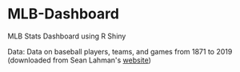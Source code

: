 # MLB-Dashboard
MLB Stats Dashboard using R Shiny

Data: Data on baseball players, teams, and games from 1871 to 2019 (downloaded from Sean Lahman's [website](http://www.seanlahman.com/baseball-archive/statistics/))
